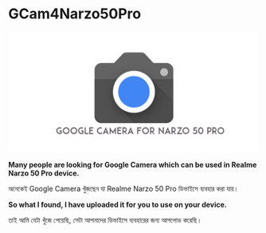 # GCam4Narzo50Pro

![GCamForNarzo50Pro](./GCamForNarzo50Pro.jpg)

**Many people are looking for Google Camera which can be used in Realme Narzo 50 Pro device.**

অনেকেই Google Camera খুঁজছেন যা Realme Narzo 50 Pro ডিভাইসে ব্যবহার করা যায়।

**So what I found, I have uploaded it for you to use on your device.**

তাই আমি যেটা খুঁজে পেয়েছি, সেটা আপনাদের ডিভাইসে ব্যবহারের জন্য আপলোড করেছি।
